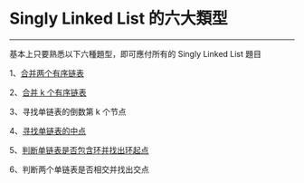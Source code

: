 Singly Linked List 的六大類型
===================
---
基本上只要熟悉以下六種題型，即可應付所有的 Singly Linked List 題目

1、[合并两个有序链表](./21.Merge%20Two%20Sorted%20Lists/Merge%20Two%20Sorted%20Lists.md)

2、[合并 k 个有序链表](./23.%20Merge%20K%20Sorted%20Lists/Merge%20K%20Sorted%20Lists.md)

3、寻找单链表的倒数第 k 个节点

4、[寻找单链表的中点](./876.%20Middle%20of%20the%20Linked%20List/Middle%20of%20the%20Linked%20List.md)

5、[判断单链表是否包含环并找出环起点](./141.%20Linked%20List%20Cycle/Linked%20List%20Cycle.md)

6、判断两个单链表是否相交并找出交点

